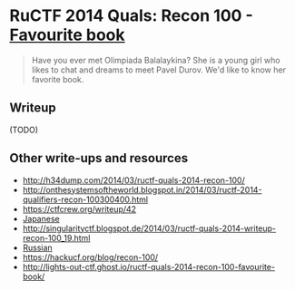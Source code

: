 # RuCTF 2014 Quals: Recon 100 - [Favourite book](https://github.com/HackerDom/ructf-2014-quals/tree/master/tasks/favourite_book)

> Have you ever met Olimpiada Balalaykina?
> She is a young girl who likes to chat and dreams to meet Pavel Durov.
> We'd like to know her favorite book.

## Writeup

(TODO)

## Other write-ups and resources

* <http://h34dump.com/2014/03/ructf-quals-2014-recon-100/>
* <http://onthesystemsoftheworld.blogspot.in/2014/03/ructf-2014-qualifiers-recon-100300400.html>
* <https://ctfcrew.org/writeup/42>
* [Japanese](http://xrekkusu.hatenablog.jp/entry/2014/03/11/143840)
* <http://singularityctf.blogspot.de/2014/03/ructf-quals-2014-writeup-recon-100_19.html>
* [Russian](http://singularityctf.blogspot.de/2014/03/ructf-quals-2014-writeup-recon-100.html)
* <https://hackucf.org/blog/recon-100/>
* <http://lights-out-ctf.ghost.io/ructf-quals-2014-recon-100-favourite-book/>
